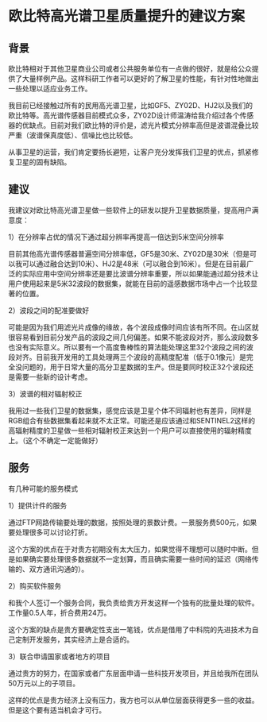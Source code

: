 # 欧比特高光谱卫星质量提升的建议方案



## 背景

欧比特相对于其他卫星商业公司或者公共服务单位有一点做的很好，就是给公众提供了大量样例产品。这样科研工作者可以更好的了解卫星的性能，有针对性地做出一些处理以适应业务工作。

我目前已经接触过所有的民用高光谱卫星，比如GF5、ZY02D、HJ2以及我们的欧比特等。高光谱传感器目前模式众多，ZY02D设计师温涛给我介绍过各个传感器的优缺点。目前对我们欧比特的评价是，滤光片模式分辨率高但是波谱混叠比较严重（波谱保真度低）、信噪比也比较低。

从事卫星的运营，我们肯定要扬长避短，让客户充分发挥我们卫星的优点，抓紧修复卫星的固有缺陷。



## 建议

我建议对欧比特高光谱卫星做一些软件上的研发以提升卫星数据质量，提高用户满意度：

1）在分辨率占优的情况下通过超分辨率再提高一倍达到5米空间分辨率

目前其他高光谱传感器普遍空间分辨率低，GF5是30米、ZY02D是30米（但是可以我可以通过融合达到10米）、HJ2是48米（可以融合到16米）。但是在目前最广泛的实际应用中空间分辨率还是要比波谱分辨率重要，所以如果能通过超分技术让用户使用起来是5米32波段的数据集，就能在目前的遥感数据市场中占一个比较显著的位置。

2）波段之间的配准要做好

可能是因为我们用滤光片成像的缘故，各个波段成像时间应该有所不同。在山区就很容易看到目前分发产品的波段之间几何偏差。如果不能波段对齐，那么波段数多也没有实际意义。所以要有一个高度鲁棒性的算法能处理这里32个波段之间的波段对齐。目前我开发用的工具处理两三个波段的高精度配准（低于0.1像元）是完全没问题的，用于日常大量的高分卫星数据的生产。但是要同时校正32个波段还是需要一些新的设计考虑。

3）波谱的相对辐射校正

我用过一些我们卫星的数据集，感觉应该是卫星个体不同辐射也有差异，同样是RGB组合有些数据集看起来就不太正常。可能还是应该通过和SENTINEL2这样的高辐射精度的卫星做一些相对辐射校正来达到一个用户可以直接使用的辐射精度上。（这个不确定一定能做好）



## 服务

有几种可能的服务模式

1）提供计件的服务

通过FTP网路传输要处理的数据，按照处理的景数计费。一景服务费500元，如果要处理很多可以讨论打折。

这个方案的优点在于对贵方初期没有太大压力，如果觉得不理想可以随时中断。但是如果确实要处理很多数据就不一定划算，而且确实需要一些时间的延迟（网络传输的、双方通讯沟通的）。

2）购买软件服务

和我个人签订一个服务合同，我负责给贵方开发这样一个独有的批量处理的软件。工作量0.5人年，折合费用24万。

这个方案的缺点是贵方要确定性支出一笔钱，优点是借用了中科院的先进技术为自己定制开发服务，其实经济上是合适的。

3）联合申请国家或者地方的项目

通过贵方的努力，在国家或者广东层面申请一些科技开发项目，并且给我所在团队50万元以上的子项目。

这样的优点是贵方经济上没有压力，我方也可以从单位层面获得更多一些的收益。但是这个要有适当机会才可行。

